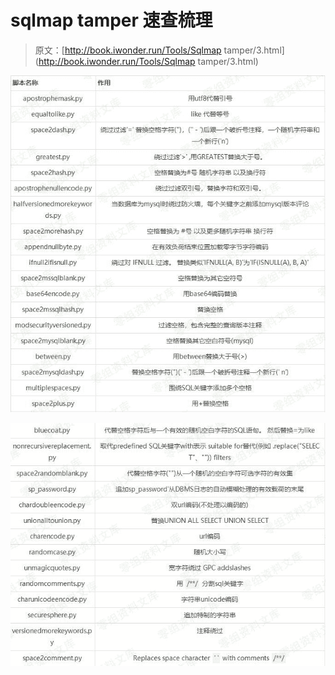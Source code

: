# sqlmap tamper 速查梳理

> 原文：[http://book.iwonder.run/Tools/Sqlmap tamper/3.html](http://book.iwonder.run/Tools/Sqlmap tamper/3.html)

![image](img/aab0cb3f1dc62d71b06c2ac2ef387338.png)

![image](img/3614ce06bb3c396322e601ba090997e2.png)

